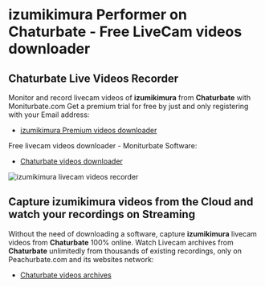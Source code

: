 # izumikimura Performer on Chaturbate - Free LiveCam videos downloader

## Chaturbate Live Videos Recorder

Monitor and record livecam videos of **izumikimura** from **Chaturbate** with Moniturbate.com
Get a premium trial for free by just and only registering with your Email address:
* [izumikimura Premium videos downloader](https://moniturbate.com/request-demo-licence-key.html)

Free livecam videos downloader - Moniturbate Software:
* [Chaturbate videos downloader](https://moniturbate.com/moniturbate-download-software.html)

![izumikimura livecam videos recorder](https://peachurnet.com/templates/moniturbate-software.png)


## Capture izumikimura videos from the Cloud and watch your recordings on Streaming

Without the need of downloading a software, capture **izumikimura** livecam videos from **Chaturbate** 100% online.
Watch Livecam archives from **Chaturbate** unlimitedly from thousands of existing recordings, only on Peachurbate.com and its websites network:
* [Chaturbate videos archives](https://peachurnet.com/)